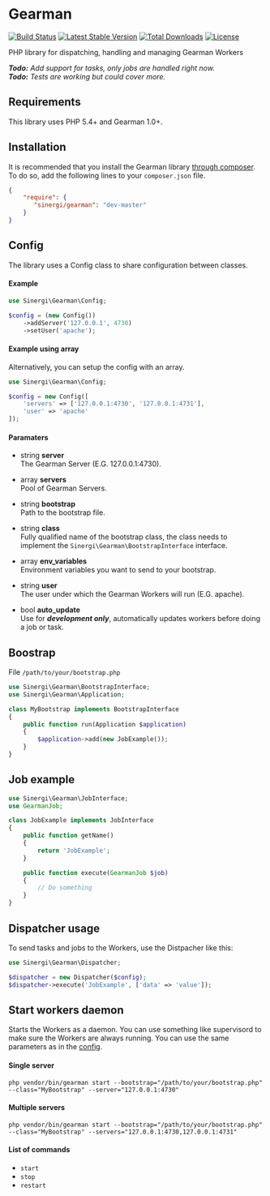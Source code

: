 Gearman
=======

[![Build Status](https://img.shields.io/travis/sinergi/gearman/master.svg?style=flat)](https://travis-ci.org/sinergi/gearman)
[![Latest Stable Version](http://img.shields.io/packagist/v/sinergi/gearman.svg?style=flat)](https://packagist.org/packages/sinergi/gearman)
[![Total Downloads](https://img.shields.io/packagist/dm/sinergi/gearman.svg?style=flat)](https://packagist.org/packages/sinergi/gearman)
[![License](https://img.shields.io/packagist/l/sinergi/gearman.svg?style=flat)](https://packagist.org/packages/sinergi/gearman)

PHP library for dispatching, handling and managing Gearman Workers

_**Todo:** Add support for tasks, only jobs are handled right now._<br>
_**Todo:** Tests are working but could cover more._


## Requirements

This library uses PHP 5.4+ and Gearman 1.0+.

## Installation

It is recommended that you install the Gearman library [through composer](http://getcomposer.org/). To do so, add the following lines to your ``composer.json`` file.

```json
{
    "require": {
       "sinergi/gearman": "dev-master"
    }
}
```

## Config

The library uses a Config class to share configuration between classes.

#### Example

```php
use Sinergi\Gearman\Config;

$config = (new Config())
    ->addServer('127.0.0.1', 4730)
    ->setUser('apache');
```

#### Example using array

Alternatively, you can setup the config with an array.

```php
use Sinergi\Gearman\Config;

$config = new Config([
    'servers' => ['127.0.0.1:4730', '127.0.0.1:4731'],
    'user' => 'apache'
]);
```

<a name="config-paramaters"></a>
#### Paramaters

 * string __server__<br>
   The Gearman Server (E.G. 127.0.0.1:4730).
   
 * array __servers__<br>
   Pool of Gearman Servers.

 * string __bootstrap__<br>
   Path to the bootstrap file.
   
 * string __class__<br>
   Fully qualified name of the bootstrap class, the class needs to implement the `Sinergi\Gearman\BootstrapInterface` interface.
   
 * array __env_variables__<br>
   Environment variables you want to send to your bootstrap.
   
 * string __user__<br>
   The user under which the Gearman Workers will run (E.G. apache).
   
 * bool __auto_update__<br> 
   Use for __*development only*__, automatically updates workers before doing a job or task.

## Boostrap

File `/path/to/your/bootstrap.php`

```php
use Sinergi\Gearman\BootstrapInterface;
use Sinergi\Gearman\Application;

class MyBootstrap implements BootstrapInterface
{
    public function run(Application $application)
    {
        $application->add(new JobExample());
    }
}
```

## Job example

```php
use Sinergi\Gearman\JobInterface;
use GearmanJob;

class JobExample implements JobInterface
{
    public function getName()
    {
        return 'JobExample';
    }

    public function execute(GearmanJob $job)
    {
        // Do something
    }
}
```

## Dispatcher usage

To send tasks and jobs to the Workers, use the Distpacher like this:

```php
use Sinergi\Gearman\Dispatcher;

$dispatcher = new Dispatcher($config);
$dispatcher->execute('JobExample', ['data' => 'value']);
```

## Start workers daemon

Starts the Workers as a daemon. You can use something like supervisord to make sure the Workers are always running.
You can use the same parameters as in the [config](#config-paramaters).

#### Single server

```shell
php vendor/bin/gearman start --bootstrap="/path/to/your/bootstrap.php" --class="MyBootstrap" --server="127.0.0.1:4730"
```

#### Multiple servers

```shell
php vendor/bin/gearman start --bootstrap="/path/to/your/bootstrap.php" --class="MyBootstrap" --servers="127.0.0.1:4730,127.0.0.1:4731"
```

#### List of commands

 * `start`
 * `stop`
 * `restart`
